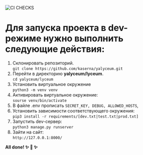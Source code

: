 ![CI CHECKS](https://github.com/kaserna/yalyceum/actions/workflows/python-package.yml/badge.svg)

# Для запуска проекта в dev-режиме нужно выполнить следующие действия:
1. Склонировать репозиторий.  
`git clone https://github.com/kaserna/yalyceum.git`
2. Перейти в директорию **yalyceum/lyceum**.  
`cd yalyceum/lyceum`
3. Установить виртуальное окружение  
`python3 -m venv venv`
4. Активировать виртуальное окружение:  
`sourse venv/bin/activate`
5. В файле .env прописать `SECRET_KEY, DEBUG, ALLOWED_HOSTS`, 
6. Установить зависимости соответствующего окружения:  
`pip3 install -r requirements/[dev.txt|test.txt|prod.txt]`
7. Запустить dev-сервер:  
`python3 manage.py runserver`
8. Зайти на сайт:  
`http://127.0.0.1:8000/`

**All done! ✨ 🍰 ✨**
